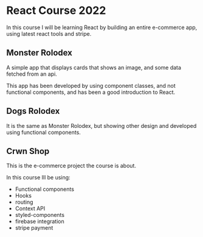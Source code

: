 # React Course 2022

In this course I will be learning React by building an entire e-commerce app, using latest react tools and stripe.

## Monster Rolodex

A simple app that displays cards that shows an image, and some data fetched from an api.

This app has been developed by using component classes, and not functional components, and has been a good introduction to React.

## Dogs Rolodex

It is the same as Monster Rolodex, but showing other design and developed using functional components.

## Crwn Shop

This is the e-commerce project the course is about.

In this course Ill be using:

- Functional components
- Hooks
- routing
- Context API
- styled-components
- firebase integration
- stripe payment
